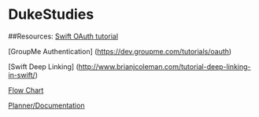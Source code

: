 # DukeStudies

##Resources:
[Swift OAuth tutorial](http://samwilskey.com/swift-oauth/)

[GroupMe Authentication] (https://dev.groupme.com/tutorials/oauth)

[Swift Deep Linking] (http://www.brianjcoleman.com/tutorial-deep-linking-in-swift/)

[Flow Chart](https://docs.google.com/document/d/1kFntG5n3PAH1CtYqMnnthyJpT6axjv3UPh1Rb7KuMuQ/edit)

[Planner/Documentation](https://docs.google.com/document/d/1T7yhHCTcnfTbc_NetQxIdNTA0ZWpndg39Ge1LgSEvPM/edit#) 
